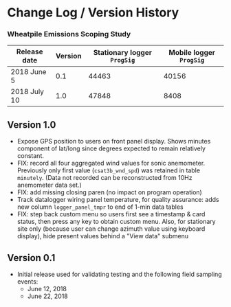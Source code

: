 # Change Log / Version History

### Wheatpile Emissions Scoping Study

| Release date | Version | Stationary logger `ProgSig` | Mobile logger `ProgSig` |
|--------------|---------|-----------------------------|-------------------------|
| 2018 June 5  | 0.1     | 44463                       | 40156  |
| 2018 July 10 | 1.0     | 47848                       | 8408   |


## Version 1.0

* Expose GPS position to users on front panel display. Shows minutes component
  of lat/long since degrees expected to remain relatively constant. 
* FIX: record all four aggregated wind values for sonic anemometer. Previously
  only first value (`csat3b_wnd_spd`) was retained in table `minutely`. (Data
  not recorded can be reconstructed from 10Hz anemometer data set.)
* FIX: add missing closing paren (no impact on program operation)
* Track datalogger wiring panel temperature, for quality assurance: adds new
  column `logger_panel_tmpr` to end of 1-min data tables
* FIX: step back custom menu so users first see a timestamp & card status, then
  press any key to obtain custom menu. Also, for stationary site only (because
  user can change azimuth value using keyboard display), hide present values
  behind a "View data" submenu


## Version 0.1

* Initial release used for validating testing and the following field sampling
  events:
    * June 12, 2018
    * June 22, 2018

